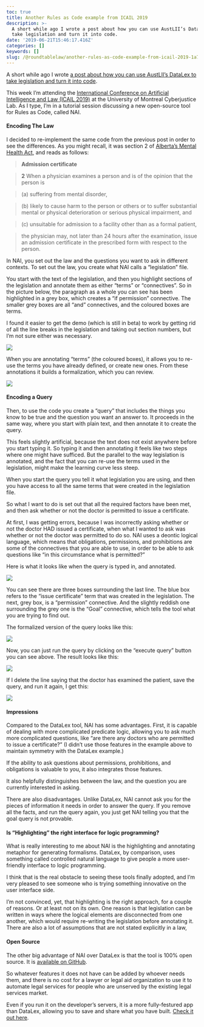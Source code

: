 ```yaml
---
toc: true
title: Another Rules as Code example from ICAIL 2019
description: >-
  A short while ago I wrote a post about how you can use AustLII’s DataLex to
  take legislation and turn it into code.
date: '2019-06-21T15:46:17.416Z'
categories: []
keywords: []
slug: /@roundtablelaw/another-rules-as-code-example-from-icail-2019-1a73059f7e4
---
```


A short while ago I wrote [a post about how you can use AustLII’s DataLex to take legislation and turn it into code](https://medium.com/@jason_90344/rules-as-code-can-and-should-be-done-without-programmers-fb3e0f4dafa5).

This week I’m attending the [International Conference on Artificial Intelligence and Law (ICAIL 2019)](https://icail2019-cyberjustice.com/) at the University of Montreal Cyberjustice Lab. As I type, I’m in a tutorial session discussing a new open-source tool for Rules as Code, called NAI.

#### Encoding The Law

I decided to re-implement the same code from the previous post in order to see the differences. As you might recall, it was section 2 of [Alberta’s Mental Health Act](https://www.canlii.org/en/ab/laws/stat/rsa-2000-c-m-13/latest/rsa-2000-c-m-13.html), and reads as follows:

> **Admission certificate**

> **2** When a physician examines a person and is of the opinion that the person is

> (a) suffering from mental disorder,

> (b) likely to cause harm to the person or others or to suffer substantial mental or physical deterioration or serious physical impairment, and

> (c) unsuitable for admission to a facility other than as a formal patient,

> the physician may, not later than 24 hours after the examination, issue an admission certificate in the prescribed form with respect to the person.

In NAI, you set out the law and the questions you want to ask in different contexts. To set out the law, you create what NAI calls a “legislation” file.

You start with the text of the legislation, and then you highlight sections of the legislation and annotate them as either “terms” or “connectives”. So in the picture below, the paragraph as a whole you can see has been highlighted in a grey box, which creates a “if permission” connective. The smaller grey boxes are all “and” connectives, and the coloured boxes are terms.

I found it easier to get the demo (which is still in beta) to work by getting rid of all the line breaks in the legislation and taking out section numbers, but I’m not sure either was necessary.

![](/1__JjrXHwbSPcOl0SpEf1eNIQ.png)

When you are annotating “terms” (the coloured boxes), it allows you to re-use the terms you have already defined, or create new ones. From these annotations it builds a formalization, which you can review.

![](/1__wOQheJSaldmRwsYb2P6MmA.png)

#### Encoding a Query

Then, to use the code you create a “query” that includes the things you know to be true and the question you want an answer to. It proceeds in the same way, where you start with plain text, and then annotate it to create the query.

This feels slightly artificial, because the text does not exist anywhere before you start typing it. So typing it and then annotating it feels like two steps where one might have sufficed. But the parallel to the way legislation is annotated, and the fact that you can re-use the terms used in the legislation, might make the learning curve less steep.

When you start the query you tell it what legislation you are using, and then you have access to all the same terms that were created in the legislation file.

So what I want to do is set out that all the required factors have been met, and then ask whether or not the doctor is permitted to issue a certificate.

At first, I was getting errors, because I was incorrectly asking whether or not the doctor HAD issued a certificate, when what I wanted to ask was whether or not the doctor was permitted to do so. NAI uses a deontic logical language, which means that obligations, permissions, and prohibitions are some of the connectives that you are able to use, in order to be able to ask questions like “in this circumstance what is permitted?”

Here is what it looks like when the query is typed in, and annotated.

![](/1__rzSrD224Kho0OOugOQ5xww.png)

You can see there are three boxes surrounding the last line. The blue box refers to the “issue certificate” term that was created in the legislation. The next, grey box, is a “permission” connective. And the slightly reddish one surrounding the grey one is the “Goal” connective, which tells the tool what you are trying to find out.

The formalized version of the query looks like this:

![](/1__Ifg4dr4oQr9hSX24xuhlcQ.png)

Now, you can just run the query by clicking on the “execute query” button you can see above. The result looks like this:

![](/1__QSWTq110YVkfQXz8vtsaiQ.png)

If I delete the line saying that the doctor has examined the patient, save the query, and run it again, I get this:

![](/1__WNUqqRjVhlql__EZkD71d5g.png)

#### Impressions

Compared to the DataLex tool, NAI has some advantages. First, it is capable of dealing with more complicated predicate logic, allowing you to ask much more complicated questions, like “are there any doctors who are permitted to issue a certificate?” (I didn’t use those features in the example above to maintain symmetry with the DataLex example.)

If the ability to ask questions about permissions, prohibitions, and obligations is valuable to you, it also integrates those features.

It also helpfully distinguishes between the law, and the question you are currently interested in asking.

There are also disadvantages. Unlike DataLex, NAI cannot ask you for the pieces of information it needs in order to answer the query. If you remove all the facts, and run the query again, you just get NAI telling you that the goal query is not provable.

#### Is “Highlighting” the right interface for logic programming?

What is really interesting to me about NAI is the highlighting and annotating metaphor for generating formalisms. DataLex, by comparison, uses something called controlled natural language to give people a more user-friendly interface to logic programming.

I think that is the real obstacle to seeing these tools finally adopted, and I’m very pleased to see someone who is trying something innovative on the user interface side.

I’m not convinced, yet, that highlighting is the right approach, for a couple of reasons. Or at least not on its own. One reason is that legislation can be written in ways where the logical elements are disconnected from one another, which would require re-writing the legislation before annotating it. There are also a lot of assumptions that are not stated explicitly in a law,

#### Open Source

The other big advantage of NAI over DataLex is that the tool is 100% open source. It is [available on GitHub](https://github.com/normativeai/frontend).

So whatever features it does not have can be added by whoever needs them, and there is no cost for a lawyer or legal aid organization to use it to automate legal services for people who are unserved by the existing legal services market.

Even if you run it on the developer’s servers, it is a more fully-festured app than DataLex, allowing you to save and share what you have built. [Check it out here](http://nai.uni.lu).
